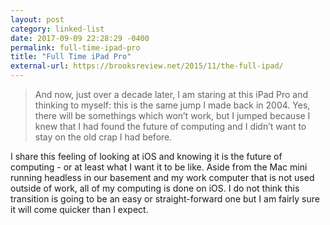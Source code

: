 ```yaml
---
layout: post
category: linked-list
date: 2017-09-09 22:28:29 -0400
permalink: full-time-ipad-pro
title: "Full Time iPad Pro"
external-url: https://brooksreview.net/2015/11/the-full-ipad/
---
```


> And now, just over a decade later, I am staring at this iPad Pro and thinking to myself: this is the same jump I made back in 2004. Yes, there will be somethings which won’t work, but I jumped because I knew that I had found the future of computing and I didn’t want to stay on the old crap I had before.

I share this feeling of looking at iOS and knowing it is the future of computing - or at least what I want it to be like. Aside from the Mac mini running headless in our basement and my work computer that is not used outside of work, all of my computing is done on iOS. I do not think this transition is going to be an easy or straight-forward one but I am fairly sure it will come quicker than I expect.

